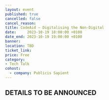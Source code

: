 ```yaml
---
layout: event
published: true
cancelled: false
cancel_reason:
title: CodeAid – Digitalising the Non-Digital
date:     2023-10-19 18:00:00 +0100
date_end: 2023-10-19 19:00:00 +0100
banner:
location: TBD
ticket_link:
price: Free
category:
- Tech Talk
cohost:
  - company: Publicis Sapient
---
```


## DETAILS TO BE ANNOUNCED